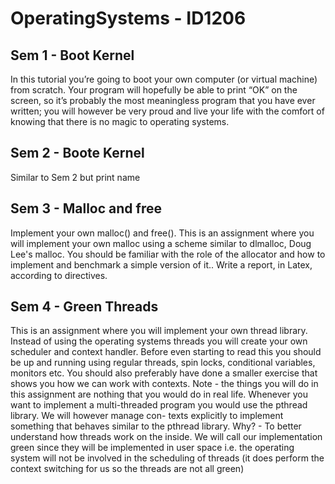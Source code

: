# OperatingSystems - ID1206

## Sem 1 - Boot Kernel

In this tutorial you’re going to boot your own computer (or virtual machine)
from scratch. Your program will hopefully be able to print “OK” on the
screen, so it’s probably the most meaningless program that you have ever
written; you will however be very proud and live your life with the comfort
of knowing that there is no magic to operating systems.

## Sem 2 - Boote Kernel

Similar to Sem 2 but print name

## Sem 3 - Malloc and free
Implement your own malloc() and free(). 
This is an assignment where you will implement your own malloc using a
scheme similar to dlmalloc, Doug Lee's malloc. You should be familiar with
the role of the allocator and how to implement and benchmark a simple
version of it.. Write a report, in Latex, according to directives. 

## Sem 4 - Green Threads
This is an assignment where you will implement your own thread library.
Instead of using the operating systems threads you will create your own
scheduler and context handler. Before even starting to read this you should
be up and running using regular threads, spin locks, conditional variables,
monitors etc. You should also preferably have done a smaller exercise that
shows you how we can work with contexts.
Note - the things you will do in this assignment are nothing that you
would do in real life. Whenever you want to implement a multi-threaded
program you would use the pthread library. We will however manage con-
texts explicitly to implement something that behaves similar to the pthread
library. Why? - To better understand how threads work on the inside.
We will call our implementation green since they will be implemented in
user space i.e. the operating system will not be involved in the scheduling
of threads (it does perform the context switching for us so the threads are
not all green)
